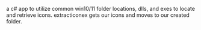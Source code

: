 a c# app to utilize common win10/11 folder locations, dlls, and exes to locate and retrieve icons. extracticonex gets our icons and moves to our created folder.
